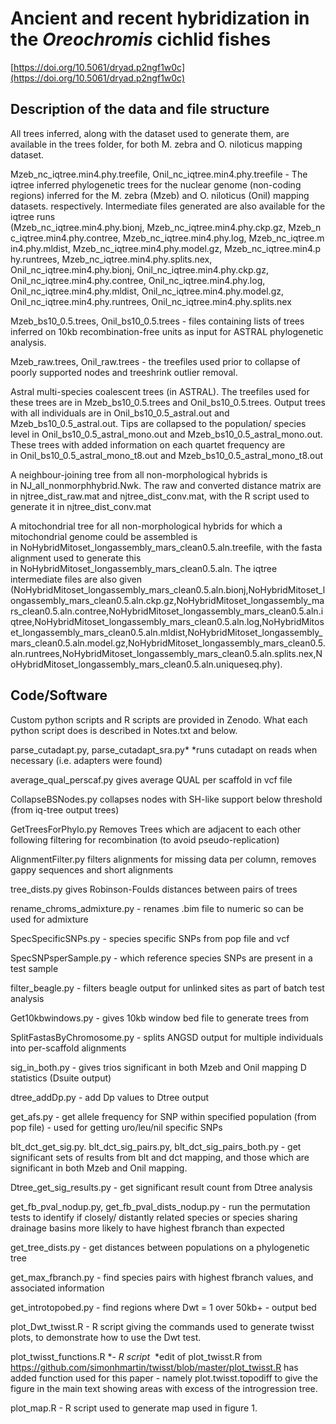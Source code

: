 # Ancient and recent hybridization in the <i>Oreochromis</i> cichlid fishes

[https://doi.org/10.5061/dryad.p2ngf1w0c](https://doi.org/10.5061/dryad.p2ngf1w0c)

## Description of the data and file structure

All trees inferred, along with the dataset used to generate them, are available in the trees folder, for both M. zebra and O. niloticus mapping dataset.

Mzeb_nc_iqtree.min4.phy.treefile, Onil_nc_iqtree.min4.phy.treefile - The iqtree inferred phylogenetic trees for the nuclear genome (non-coding regions) inferred for the M. zebra (Mzeb) and O. niloticus (Onil) mapping datasets. respectively. Intermediate files generated are also available for the iqtree runs (Mzeb_nc_iqtree.min4.phy.bionj, Mzeb_nc_iqtree.min4.phy.ckp.gz, Mzeb_nc_iqtree.min4.phy.contree, Mzeb_nc_iqtree.min4.phy.log, Mzeb_nc_iqtree.min4.phy.mldist, Mzeb_nc_iqtree.min4.phy.model.gz, Mzeb_nc_iqtree.min4.phy.runtrees, Mzeb_nc_iqtree.min4.phy.splits.nex, Onil_nc_iqtree.min4.phy.bionj, Onil_nc_iqtree.min4.phy.ckp.gz, Onil_nc_iqtree.min4.phy.contree, Onil_nc_iqtree.min4.phy.log, Onil_nc_iqtree.min4.phy.mldist, Onil_nc_iqtree.min4.phy.model.gz, Onil_nc_iqtree.min4.phy.runtrees, Onil_nc_iqtree.min4.phy.splits.nex

Mzeb_bs10_0.5.trees, Onil_bs10_0.5.trees - files containing lists of trees inferred on 10kb recombination-free units as input for ASTRAL phylogenetic analysis.

Mzeb_raw.trees, Onil_raw.trees - the treefiles used prior to collapse of poorly supported nodes and treeshrink outlier removal.

Astral multi-species coalescent trees (in ASTRAL). The treefiles used for these trees are in Mzeb_bs10_0.5.trees and Onil_bs10_0.5.trees. Output trees with all individuals are in Onil_bs10_0.5_astral.out and Mzeb_bs10_0.5_astral.out. Tips are collapsed to the population/ species level in Onil_bs10_0.5_astral_mono.out and Mzeb_bs10_0.5_astral_mono.out. These trees with added information on each quartet frequency are in Onil_bs10_0.5_astral_mono_t8.out and Mzeb_bs10_0.5_astral_mono_t8.out

A neighbour-joining tree from all non-morphological hybrids is in NJ_all_nonmorphhybrid.Nwk. The raw and converted distance matrix are in njtree_dist_raw.mat and njtree_dist_conv.mat, with the R script used to generate it in njtree_dist_conv.mat

A mitochondrial tree for all non-morphological hybrids for which a mitochondrial genome could be assembled is in NoHybridMitoset_longassembly_mars_clean0.5.aln.treefile, with the fasta alignment used to generate this in NoHybridMitoset_longassembly_mars_clean0.5.aln. The iqtree intermediate files are also given (NoHybridMitoset_longassembly_mars_clean0.5.aln.bionj,NoHybridMitoset_longassembly_mars_clean0.5.aln.ckp.gz,NoHybridMitoset_longassembly_mars_clean0.5.aln.contree,NoHybridMitoset_longassembly_mars_clean0.5.aln.iqtree,NoHybridMitoset_longassembly_mars_clean0.5.aln.log,NoHybridMitoset_longassembly_mars_clean0.5.aln.mldist,NoHybridMitoset_longassembly_mars_clean0.5.aln.model.gz,NoHybridMitoset_longassembly_mars_clean0.5.aln.runtrees,NoHybridMitoset_longassembly_mars_clean0.5.aln.splits.nex,NoHybridMitoset_longassembly_mars_clean0.5.aln.uniqueseq.phy).

## Code/Software

Custom python scripts and R scripts are provided in Zenodo. What each python script does is described in Notes.txt and below.

parse_cutadapt.py, parse_cutadapt_sra.py* *runs cutadapt on reads when necessary (i.e. adapters were found)

average_qual_perscaf.py gives average QUAL per scaffold in vcf file

CollapseBSNodes.py collapses nodes with SH-like support below threshold (from iq-tree output trees)

GetTreesForPhylo.py Removes Trees which are adjacent to each other following filtering for recombination (to avoid pseudo-replication)

AlignmentFilter.py filters alignments for missing data per column, removes gappy sequences and short alignments

tree_dists.py gives Robinson-Foulds distances between pairs of trees

rename_chroms_admixture.py - renames .bim file to numeric so can be used for admixture

SpecSpecificSNPs.py - species specific SNPs from pop file and vcf

SpecSNPsperSample.py - which reference species SNPs are present in a test sample

filter_beagle.py - filters beagle output for unlinked sites as part of batch test analysis

Get10kbwindows.py - gives 10kb window bed file to generate trees from

SplitFastasByChromosome.py - splits ANGSD output for multiple individuals into per-scaffold alignments

sig_in_both.py - gives trios significant in both Mzeb and Onil mapping D statistics (Dsuite output)

dtree_addDp.py - add Dp values to Dtree output

get_afs.py - get allele frequency for SNP within specified population (from pop file) - used for getting uro/leu/nil specific SNPs

blt_dct_get_sig.py. blt_dct_sig_pairs.py, blt_dct_sig_pairs_both.py - get significant sets of results from blt and dct mapping, and those which are significant in both Mzeb and Onil mapping.

Dtree_get_sig_results.py - get significant result count from Dtree analysis

get_fb_pval_nodup.py, get_fb_pval_dists_nodup.py  - run the permutation tests to identify if closely/ distantly related species or species sharing drainage basins more likely to have highest fbranch than expected

get_tree_dists.py - get distances between populations on a phylogenetic tree

get_max_fbranch.py - find species pairs with highest fbranch values, and associated information

get_introtopobed.py - find regions where Dwt = 1 over 50kb+ - output bed

plot_Dwt_twisst.R - R script giving the commands used to generate twisst plots, to demonstrate how to use the Dwt test.

plot_twisst_functions.R *- *R script*  *edit of plot_twisst.R from https://github.com/simonhmartin/twisst/blob/master/plot_twisst.R has added function used for this paper - namely plot.twisst.topodiff to give the figure in the main text showing areas with excess of the introgression tree.

plot_map.R - R script used to generate map used in figure 1.
